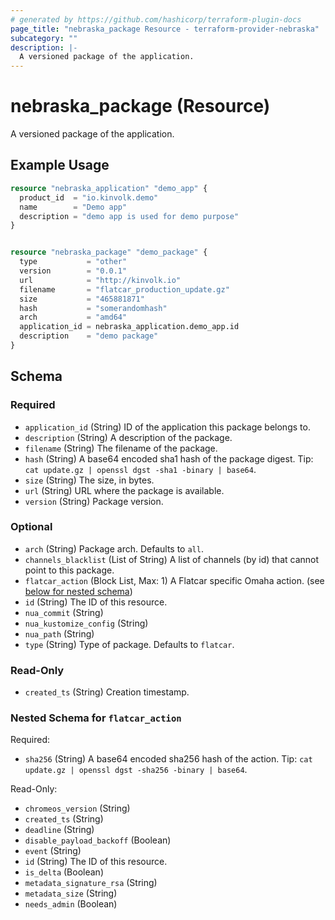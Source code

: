 ```yaml
---
# generated by https://github.com/hashicorp/terraform-plugin-docs
page_title: "nebraska_package Resource - terraform-provider-nebraska"
subcategory: ""
description: |-
  A versioned package of the application.
---
```


# nebraska_package (Resource)

A versioned package of the application.

## Example Usage

```terraform
resource "nebraska_application" "demo_app" {
  product_id  = "io.kinvolk.demo"
  name        = "Demo app"
  description = "demo app is used for demo purpose"
}


resource "nebraska_package" "demo_package" {
  type           = "other"
  version        = "0.0.1"
  url            = "http://kinvolk.io"
  filename       = "flatcar_production_update.gz"
  size           = "465881871"
  hash           = "somerandomhash"
  arch           = "amd64"
  application_id = nebraska_application.demo_app.id
  description    = "demo package"
}
```

<!-- schema generated by tfplugindocs -->
## Schema

### Required

- `application_id` (String) ID of the application this package belongs to.
- `description` (String) A description of the package.
- `filename` (String) The filename of the package.
- `hash` (String) A base64 encoded sha1 hash of the package digest. Tip: `cat update.gz | openssl dgst -sha1 -binary | base64`.
- `size` (String) The size, in bytes.
- `url` (String) URL where the package is available.
- `version` (String) Package version.

### Optional

- `arch` (String) Package arch. Defaults to `all`.
- `channels_blacklist` (List of String) A list of channels (by id) that cannot point to this package.
- `flatcar_action` (Block List, Max: 1) A Flatcar specific Omaha action. (see [below for nested schema](#nestedblock--flatcar_action))
- `id` (String) The ID of this resource.
- `nua_commit` (String)
- `nua_kustomize_config` (String)
- `nua_path` (String)
- `type` (String) Type of package. Defaults to `flatcar`.

### Read-Only

- `created_ts` (String) Creation timestamp.

<a id="nestedblock--flatcar_action"></a>
### Nested Schema for `flatcar_action`

Required:

- `sha256` (String) A base64 encoded sha256 hash of the action. Tip: `cat update.gz | openssl dgst -sha256 -binary | base64`.

Read-Only:

- `chromeos_version` (String)
- `created_ts` (String)
- `deadline` (String)
- `disable_payload_backoff` (Boolean)
- `event` (String)
- `id` (String) The ID of this resource.
- `is_delta` (Boolean)
- `metadata_signature_rsa` (String)
- `metadata_size` (String)
- `needs_admin` (Boolean)


